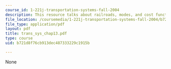 ```yaml
---
course_id: 1-221j-transportation-systems-fall-2004
description: This resource talks about railroads, modes, and cost function.
file_location: /coursemedia/1-221j-transportation-systems-fall-2004/b721d8f76cb913dec487333229c1915b_trans_sys_chap13.pdf
file_type: application/pdf
layout: pdf
title: trans_sys_chap13.pdf
type: course
uid: b721d8f76cb913dec487333229c1915b

---
```

None